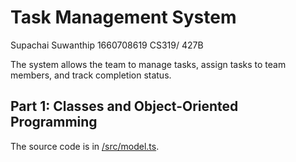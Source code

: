 # Task Management System

Supachai Suwanthip 1660708619 CS319/ 427B

The system allows the team to manage tasks, assign tasks to team members, and track completion status.

## Part 1: Classes and Object-Oriented Programming

The source code is in [/src/model.ts](src/model.ts).
